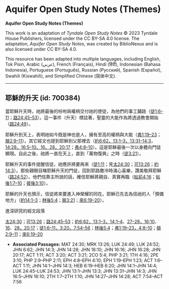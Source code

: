 # Aquifer Open Study Notes (Themes)

**Aquifer Open Study Notes (Themes)**

This work is an adaptation of *Tyndale Open Study Notes* © 2023 Tyndale House Publishers, licensed under the CC BY\-SA 4\.0 license. The adaptation, *Aquifer Open Study Notes*, was created by BiblioNexus and is also licensed under CC BY\-SA 4\.0\.

This resource has been adapted into multiple languages, including English, Tok Pisin, Arabic (عربي), French (Français), Hindi (हिंदी), Indonesian (Bahasa Indonesia), Portuguese (Português), Russian (Русский), Spanish (Español), Swahili (Kiswahili), and Simplified Chinese (简体中文).



--------------------------------

## 耶穌的升天 (id: 700384)

當耶穌升天時，祂將最後的吩咐與權柄交付祂的使徒，為他們的事工鋪路（[徒1:6–11](https://ref.ly/Acts1:6-Acts1:11)；[路24:45–53](https://ref.ly/Luke24:45-Luke24:53)）。這一事件（升天）標誌著，聖靈的大能作為將透過教會開始（[路24:49](https://ref.ly/Luke24:49)）。

耶穌升到天上，表明祂如今既是神也是人，擁有至高的權柄與大能（[弗1:19–23](https://ref.ly/Eph1:19-Eph1:23)；[腓2:9–11](https://ref.ly/Phil2:9-Phil2:11)）。其它經文也提到耶穌到父那裡去（[約6:62，](https://ref.ly/John6:62)[13:1–3，](https://ref.ly/John13:1-John13:3)[13:31–14:3](https://ref.ly/John13:31-John14:3)，[14:28，](https://ref.ly/John14:28)[16:5–10、](https://ref.ly/John16:5-John16:10)[16、](https://ref.ly/John16:16)[28，](https://ref.ly/John16:28)[20:17](https://ref.ly/John20:17)；[弗4:8–10](https://ref.ly/Eph4:8-Eph4:10)）。這是耶穌最後一次以身體向門徒顯現。自此之後，祂將一直在天上，直到「萬物復興」之時（[徒3:21](https://ref.ly/Acts3:21)）。

耶穌升天的事件提醒信徒，祂應許將要再來（[徒1:11](https://ref.ly/Acts1:11)；見[太24:30](https://ref.ly/Matt24:30)；[可13:26](https://ref.ly/Mark13:26)；[約14:3](https://ref.ly/John14:3)）。那些親眼目睹耶穌升天的門徒，回到耶路撒冷時滿心喜樂，讚美敬拜耶穌（[路24:52](https://ref.ly/Luke24:52)）。他們信靠主所說的話，確信耶穌將親自、真實再臨（[帖前4:16](https://ref.ly/1Thess4:16)；[帖後1:7–10](https://ref.ly/2Thess1:7-2Thess1:10)；[彼後3:10](https://ref.ly/2Pet3:10)）。

耶穌的升天也預示，信徒將來要進入神榮耀的同在。耶穌已先去為信祂的人「預備地方」（[約14:1–3](https://ref.ly/John14:1-John14:3)；[林後5:4](https://ref.ly/2Cor5:4)；[腓3:21](https://ref.ly/Phil3:21)；[來6:19–20](https://ref.ly/Heb6:19-Heb6:20)）。

進深研究的經文段落

[太24:30](https://ref.ly/Matt24:30)；[可13:26](https://ref.ly/Mark13:26)；[路24:45–53](https://ref.ly/Luke24:45-Luke24:53)；[約6:62，](https://ref.ly/John6:62)[13:1–3，](https://ref.ly/John13:1-John13:3)[14:1–4](https://ref.ly/John14:1-John14:4)、[27–28，](https://ref.ly/John14:27-John14:28)[16:10](https://ref.ly/John16:10)、[16](https://ref.ly/John16:16)、[28，](https://ref.ly/John16:28)[20:17](https://ref.ly/John20:17)；[徒1:6–11，](https://ref.ly/Acts1:6-Acts1:11)[3:20，](https://ref.ly/Acts3:20)[7:54–56](https://ref.ly/Acts7:54-Acts7:56)；[林後5:4](https://ref.ly/2Cor5:4)；[弗1:19–23，](https://ref.ly/Eph1:19-Eph1:23)[4:8–10](https://ref.ly/Eph4:8-Eph4:10)；[腓2:9–11](https://ref.ly/Phil2:9-Phil2:11)；[來6:19–20](https://ref.ly/Heb6:19-Heb6:20)

* **Associated Passages:** MAT 24:30; MRK 13:26; LUK 24:49; LUK 24:52; JHN 6:62; JHN 14:3; JHN 14:28; JHN 16:10; JHN 16:16; JHN 16:28; JHN 20:17; ACT 1:11; ACT 3:20; ACT 3:21; 2CO 5:4; PHP 3:21; 1TH 4:16; 2PE 3:10; PHP 2:9–PHP 2:11; EPH 4:8–EPH 4:10; EPH 1:19–EPH 1:23; ACT 1:6–ACT 1:11; JHN 14:1–JHN 14:3; HEB 6:19–HEB 6:20; JHN 14:1–JHN 14:4; LUK 24:45–LUK 24:53; JHN 13:1–JHN 13:3; JHN 13:31–JHN 14:3; JHN 16:5–JHN 16:10; 2TH 1:7–2TH 1:10; JHN 14:27–JHN 14:28; ACT 7:54–ACT 7:56

